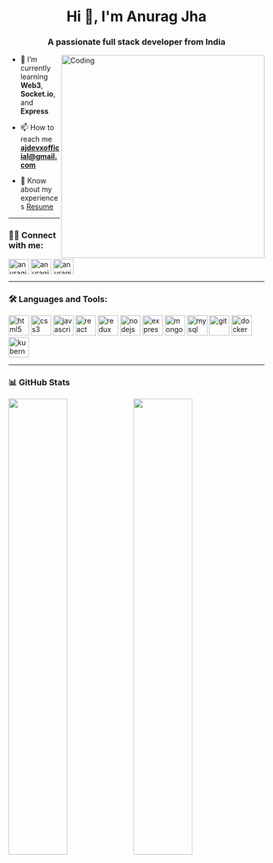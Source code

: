 <h1 align="center">Hi 👋, I'm Anurag Jha</h1>
<h3 align="center">A passionate full stack developer from India</h3>

<img align="right" alt="Coding" width="400" src="https://cdn.dribbble.com/users/1162077/screenshots/3848914/media/7ed7d5ca074b48b328150e5a231e8d1f.gif" />

- 🌱 I’m currently learning **Web3**, **Socket.io**, and **Express**

- 📫 How to reach me **ajdevxofficial@gmail.com**

- 📄 Know about my experiences [Resume](#) <!-- Replace # with your actual resume link -->

---

### 🧑‍💻 Connect with me:

<p align="left">
<a href="https://linkedin.com/in/anuragjha" target="blank"><img align="center" src="https://cdn.jsdelivr.net/npm/simple-icons@v3/icons/linkedin.svg" alt="anuragjha" height="30" width="40" /></a>
<a href="https://twitter.com/anuragjha" target="blank"><img align="center" src="https://cdn.jsdelivr.net/npm/simple-icons@v3/icons/twitter.svg" alt="anuragjha" height="30" width="40" /></a>
<a href="https://www.instagram.com/anuragjha/" target="blank"><img align="center" src="https://cdn.jsdelivr.net/npm/simple-icons@v3/icons/instagram.svg" alt="anuragjha" height="30" width="40" /></a>
</p>

---

### 🛠️ Languages and Tools:

<p align="left"> 
  <img src="https://cdn.jsdelivr.net/gh/devicons/devicon/icons/html5/html5-original.svg" alt="html5" width="40" height="40"/>
  <img src="https://cdn.jsdelivr.net/gh/devicons/devicon/icons/css3/css3-original.svg" alt="css3" width="40" height="40"/>
  <img src="https://cdn.jsdelivr.net/gh/devicons/devicon/icons/javascript/javascript-original.svg" alt="javascript" width="40" height="40"/>
  <img src="https://cdn.jsdelivr.net/gh/devicons/devicon/icons/react/react-original.svg" alt="react" width="40" height="40"/>
  <img src="https://cdn.jsdelivr.net/gh/devicons/devicon/icons/redux/redux-original.svg" alt="redux" width="40" height="40"/>
  <img src="https://cdn.jsdelivr.net/gh/devicons/devicon/icons/nodejs/nodejs-original.svg" alt="nodejs" width="40" height="40"/>
  <img src="https://cdn.jsdelivr.net/gh/devicons/devicon/icons/express/express-original.svg" alt="express" width="40" height="40"/>
  <img src="https://cdn.jsdelivr.net/gh/devicons/devicon/icons/mongodb/mongodb-original.svg" alt="mongodb" width="40" height="40"/>
  <img src="https://cdn.jsdelivr.net/gh/devicons/devicon/icons/mysql/mysql-original.svg" alt="mysql" width="40" height="40"/>
  <img src="https://cdn.jsdelivr.net/gh/devicons/devicon/icons/git/git-original.svg" alt="git" width="40" height="40"/>
  <img src="https://cdn.jsdelivr.net/gh/devicons/devicon/icons/docker/docker-original.svg" alt="docker" width="40" height="40"/>
  <img src="https://cdn.jsdelivr.net/gh/devicons/devicon/icons/kubernetes/kubernetes-plain.svg" alt="kubernetes" width="40" height="40"/>
</p>

---

### 📊 GitHub Stats

<p>
  <img width="48%" src="https://github-readme-stats.vercel.app/api?username=ajdevx&show_icons=true&theme=radical" />
  <img width="48%" src="https://github-readme-stats.vercel.app/api/top-langs/?username=ajdevx&layout=compact&theme=radical" />
</p>
